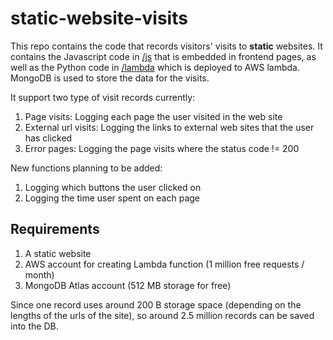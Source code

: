 # static-website-visits

This repo contains the code that records visitors' visits to **static** websites. It contains the Javascript code in [/js](/js) that is embedded in frontend pages, as well as the Python code in [/lambda](/lambda) which is deployed to AWS lambda. MongoDB is used to store the data for the visits.

It support two type of visit records currently:

1. Page visits: Logging each page the user visited in the web site
2. External url visits: Logging the links to external web sites that the user has clicked
3. Error pages: Logging the page visits where the status code != 200

New functions planning to be added:
1. Logging which buttons the user clicked on
2. Logging the time user spent on each page

## Requirements

1. A static website
2. AWS account for creating Lambda function (1 million free requests / month)
3. MongoDB Atlas account (512 MB storage for free)

Since one record uses around 200 B storage space (depending on the lengths of the urls of the site), so around 2.5 million records can be saved into the DB.
